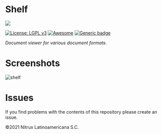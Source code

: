 # Shelf
![](https://mauikit.org/wp-content/uploads/2018/12/maui_project_logo.png)

[![License: LGPL v3](https://img.shields.io/badge/License-LGPL%20v3-blue.svg)](https://www.gnu.org/licenses/lgpl-3.0) [![Awesome](https://awesome.re/badge.svg)](https://awesome.re) [![Generic badge](https://img.shields.io/badge/OS-Linux-blue.svg)](https://shields.io/)

_Document viewer for various document formats._

# Screenshots

![shelf](https://user-images.githubusercontent.com/3053525/141740967-0c841b0e-16c9-4820-97c4-93a7c7e2c775.png)

# Issues
If you find problems with the contents of this repository please create an issue.

©2021 Nitrux Latinoamericana S.C.
